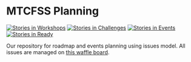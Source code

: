 MTCFSS Planning
===
[![Stories in Workshops](https://badge.waffle.io/MTCFss/planning.svg?label=training-proposal&title=Workshops)](http://waffle.io/MTCFss/planning)
[![Stories in Challenges](https://badge.waffle.io/MTCFss/planning.svg?label=challenge&title=Challenges)](http://waffle.io/MTCFss/planning)
[![Stories in Events](https://badge.waffle.io/MTCFss/planning.svg?label=events&title=Events)](http://waffle.io/MTCFss/planning)
[![Stories in Ready](https://badge.waffle.io/MTCFss/planning.svg?label=ready&title=Ready)](http://waffle.io/MTCFss/planning)

Our repository for roadmap and events planning using issues model.
All issues are managed on [this waffle board](https://waffle.io/MTCFss/planning).
